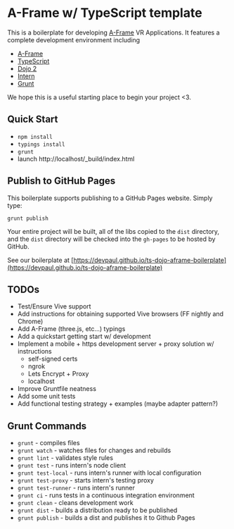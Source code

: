 # A-Frame w/ TypeScript template

This is a boilerplate for developing [A-Frame](http://aframe.io/) VR Applications. 
It features a complete development environment including

* [A-Frame](https://aframe.io)
* [TypeScript](https://www.typescriptlang.org/)
* [Dojo 2](http://dojotoolkit.org/community/roadmap/)
* [Intern](http://theintern.github.io/)
* [Grunt](http://gruntjs.com/)

We hope this is a useful starting place to begin your project <3.

## Quick Start

* `npm install`
* `typings install`
* `grunt`
* launch http://localhost/_build/index.html

## Publish to GitHub Pages

This boilerplate supports publishing to a GitHub Pages website. Simply type:

`grunt publish`

Your entire project will be built, all of the libs copied to the `dist` directory, and the `dist` directory
will be checked into the `gh-pages` to be hosted by GitHub. 

See our boilerplate at [https://devpaul.github.io/ts-dojo-aframe-boilerplate](https://devpaul.github.io/ts-dojo-aframe-boilerplate)

## TODOs

* Test/Ensure Vive support
* Add instructions for obtaining supported Vive browsers (FF nightly and Chrome)
* Add A-Frame (three.js, etc...) typings
* Add a quickstart getting start w/ development
* Implement a mobile + https development server + proxy solution w/ instructions
	* self-signed certs
	* ngrok
	* Lets Encrypt + Proxy
	* localhost
* Improve Gruntfile neatness
* Add some unit tests
* Add functional testing strategy + examples (maybe adapter pattern?)

## Grunt Commands

* `grunt` - compiles files
* `grunt watch` - watches files for changes and rebuilds
* `grunt lint` - validates style rules
* `grunt test` - runs intern's node client
* `grunt test-local` - runs intern's runner with local configuration
* `grunt test-proxy` - starts intern's testing proxy
* `grunt test-runner` - runs intern's runner
* `grunt ci` - runs tests in a continuous integration environment
* `grunt clean` - cleans development work
* `grunt dist` - builds a distribution ready to be published
* `grunt publish` - builds a dist and publishes it to Github Pages
